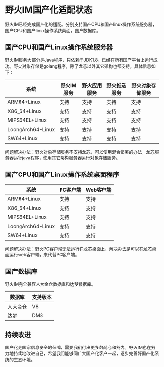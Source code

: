# 野火IM国产化适配状态
野火IM已经完成国产化的适配。分别支持国产CPU和国产linux操作系统服务器，国产CPU和国产linux操作系统桌面，国产数据库。

## 国产CPU和国产Linux操作系统服务器
野火IM服务大部分是Java程序，只依赖于JDK1.8，已经在所有国产平台上运行成功。野火对象存储是golang程序，除了龙芯以外其它架构也都支持，具体信息如下：

|  系统   | 野火IM服务  | 野火应用服务 | 野火推送服务 | 野火对象存储服务 |
|  ----  | ----  | ---- | ------- | ----- |
| ARM64+Linux  | 支持 | 支持 | 支持 | 支持 |
| X86_64+Linux  | 支持 | 支持 | 支持 | 支持 |
| MIPS64EL+Linux  | 支持 | 支持 | 支持 | 支持 |
| LoongArch64+Linux  | 支持 | 支持 | 支持 | 支持 |
| SW64+Linux  | 支持 | 支持 | 支持 | 支持 |

问题解决办法：野火对象存储服务不支持龙芯，可以使用混合部署的办法，龙芯服务器运行java程序，使用其它架构服务器运行对象存储服务。

## 国产CPU和国产Linux操作系统桌面程序

|  系统   | PC客户端  | Web客户端 |
|  ----  | ----  | ---- |
| ARM64+Linux  | 支持 | 支持 |
| X86_64+Linux  | 支持 | 支持 |
| MIPS64EL+Linux  | 支持 | 支持 |
| LoongArch64+Linux  | 支持 | 支持 |
| SW64+Linux  | 支持 | 支持 |

问题解决办法：野火PC客户端无法运行在龙芯桌面上，解决办法是可以在龙芯桌面运行web客户端，来代替PC客户端。

## 国产数据库
野火IM完全兼容人大金仓数据库和达梦数据库。

|  数据库   | 支持版本  |
|  ----  | ----  |
| 人大金仓  | V8 |
| 达梦  | DM8 |

## 持续改进
国产化是国家信息安全的保障，需要我们付出更多的耐心和努力。野火IM也在努力地持续地改进自己，希望我们能够同广大国产化客户一起，逐步完善好国产化系统的生态环境。
